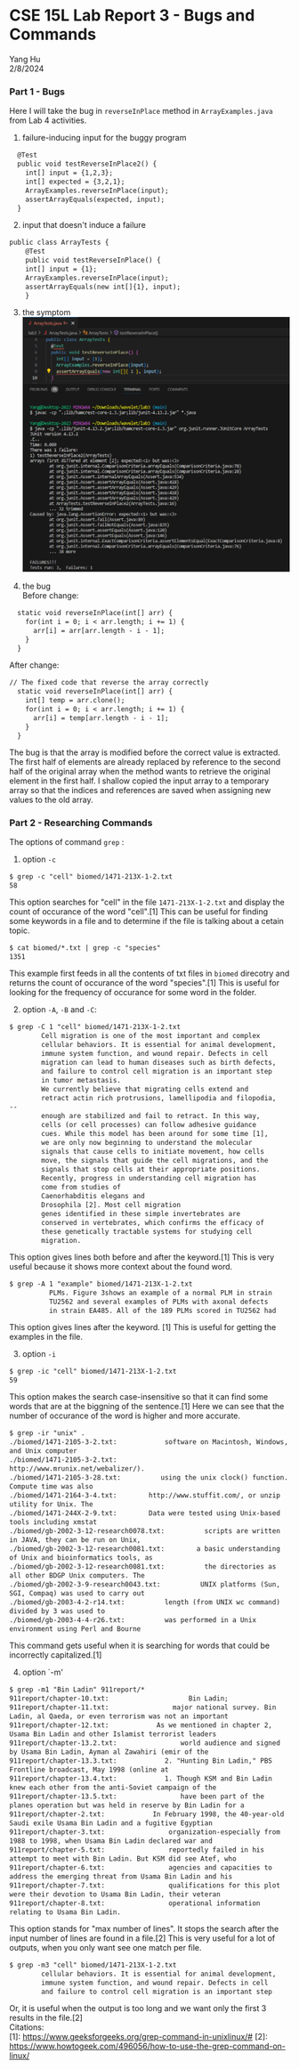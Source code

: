 # CSE 15L Lab Report 3 - Bugs and Commands

Yang Hu  
2/8/2024

### Part 1 - Bugs

Here I will take the bug in `reverseInPlace` method in `ArrayExamples.java` from Lab 4 activities.
1. failure-inducing input for the buggy program
```
  @Test
  public void testReverseInPlace2() {
    int[] input = {1,2,3};
    int[] expected = {3,2,1};
    ArrayExamples.reverseInPlace(input);
    assertArrayEquals(expected, input);
  }
```

2. input that doesn't induce a failure 
```
public class ArrayTests {
	@Test 
	public void testReverseInPlace() {
    int[] input = {1};
    ArrayExamples.reverseInPlace(input);
    assertArrayEquals(new int[]{1}, input);
	}
```

3. the symptom 
![Image](test_sym.png) 

4. the bug  
Before change:   
```
  static void reverseInPlace(int[] arr) {
    for(int i = 0; i < arr.length; i += 1) {
      arr[i] = arr[arr.length - i - 1];
    }
  }
```
After change:  
```
// The fixed code that reverse the array correctly
  static void reverseInPlace(int[] arr) {
    int[] temp = arr.clone();
    for(int i = 0; i < arr.length; i += 1) {
      arr[i] = temp[arr.length - i - 1];
    }
  }
```
The bug is that the array is modified before the correct value is extracted. The first half of elements are already replaced by reference to the second half of the original array when the method wants to retrieve the original element in the first half. I shallow copied the input array to a temporary array so that the indices and references are saved when assigning new values to the old array.  

### Part 2 - Researching Commands
The options of command `grep` :  
1. option `-c`  
```
$ grep -c "cell" biomed/1471-213X-1-2.txt
58
```
This option searches for "cell" in the file `1471-213X-1-2.txt` and display the count of occurance of the word "cell".[1] This can be useful for finding some keywords in a file and to determine if the file is talking about a cetain topic.
  
```
$ cat biomed/*.txt | grep -c "species"
1351
```
This example first feeds in all the contents of txt files in `biomed` direcotry and returns the count of occurance of the word "species".[1] This is useful for looking for the frequency of occurance for some word in the folder.

2. option `-A`, `-B` and `-C`:
```
$ grep -C 1 "cell" biomed/1471-213X-1-2.txt
        Cell migration is one of the most important and complex
        cellular behaviors. It is essential for animal development,
        immune system function, and wound repair. Defects in cell
        migration can lead to human diseases such as birth defects,
        and failure to control cell migration is an important step
        in tumor metastasis.
        We currently believe that migrating cells extend and
        retract actin rich protrusions, lamellipodia and filopodia,
--
        enough are stabilized and fail to retract. In this way,
        cells (or cell processes) can follow adhesive guidance
        cues. While this model has been around for some time [1],
        we are only now beginning to understand the molecular
        signals that cause cells to initiate movement, how cells
        move, the signals that guide the cell migrations, and the
        signals that stop cells at their appropriate positions.
        Recently, progress in understanding cell migration has
        come from studies of
        Caenorhabditis elegans and
        Drosophila [2]. Most cell migration
        genes identified in these simple invertebrates are
        conserved in vertebrates, which confirms the efficacy of
        these genetically tractable systems for studying cell
        migration.
```
This option gives lines both before and after the keyword.[1] This is very useful because it shows more context about the found word.

```
$ grep -A 1 "example" biomed/1471-213X-1-2.txt
          PLMs. Figure 3shows an example of a normal PLM in strain
          TU2562 and several examples of PLMs with axonal defects
          in strain EA485. All of the 189 PLMs scored in TU2562 had
```
This option gives lines after the keyword. [1] This is useful for getting the examples in the file.

3. option `-i`
```
$ grep -ic "cell" biomed/1471-213X-1-2.txt
59
```
This option makes the search case-insensitive so that it can find some words that are at the biggning of the sentence.[1] Here we can see that the number of occurance of the word is higher and more accurate. 

```
$ grep -ir "unix" .
./biomed/1471-2105-3-2.txt:            software on Macintosh, Windows, and Unix computer
./biomed/1471-2105-3-2.txt:            http://www.mrunix.net/webalizer/).
./biomed/1471-2105-3-28.txt:          using the unix clock() function. Compute time was also
./biomed/1471-2164-3-4.txt:        http://www.stuffit.com/, or unzip utility for Unix. The
./biomed/1471-244X-2-9.txt:        Data were tested using Unix-based tools including xmstat
./biomed/gb-2002-3-12-research0078.txt:          scripts are written in JAVA, they can be run on Unix,
./biomed/gb-2002-3-12-research0081.txt:        a basic understanding of Unix and bioinformatics tools, as
./biomed/gb-2002-3-12-research0081.txt:          the directories as all other BDGP Unix computers. The
./biomed/gb-2002-3-9-research0043.txt:          UNIX platforms (Sun, SGI, Compaq) was used to carry out
./biomed/gb-2003-4-2-r14.txt:          length (from UNIX wc command) divided by 3 was used to
./biomed/gb-2003-4-4-r26.txt:          was performed in a Unix environment using Perl and Bourne
```
This command gets useful when it is searching for words that could be incorrectly capitalized.[1]

4. option `-m'
```
$ grep -m1 "Bin Ladin" 911report/*
911report/chapter-10.txt:                    Bin Ladin;
911report/chapter-11.txt:                major national survey. Bin Ladin, al Qaeda, or even terrorism was not an important
911report/chapter-12.txt:            As we mentioned in chapter 2, Usama Bin Ladin and other Islamist terrorist leaders
911report/chapter-13.2.txt:                world audience and signed by Usama Bin Ladin, Ayman al Zawahiri (emir of the
911report/chapter-13.3.txt:            2. "Hunting Bin Ladin," PBS Frontline broadcast, May 1998 (online at
911report/chapter-13.4.txt:            1. Though KSM and Bin Ladin knew each other from the anti-Soviet campaign of the
911report/chapter-13.5.txt:                have been part of the planes operation but was held in reserve by Bin Ladin for a
911report/chapter-2.txt:            In February 1998, the 40-year-old Saudi exile Usama Bin Ladin and a fugitive Egyptian
911report/chapter-3.txt:                organization-especially from 1988 to 1998, when Usama Bin Ladin declared war and
911report/chapter-5.txt:                reportedly failed in his attempt to meet with Bin Ladin. But KSM did see Atef, who
911report/chapter-6.txt:                agencies and capacities to address the emerging threat from Usama Bin Ladin and his
911report/chapter-7.txt:                qualifications for this plot were their devotion to Usama Bin Ladin, their veteran
911report/chapter-8.txt:                operational information relating to Usama Bin Ladin.
```
This option stands for "max number of lines". It stops the search after the input number of lines are found in a file.[2] This is very useful for a lot of outputs, when you only want see one match per file.

```
$ grep -m3 "cell" biomed/1471-213X-1-2.txt
        cellular behaviors. It is essential for animal development,
        immune system function, and wound repair. Defects in cell
        and failure to control cell migration is an important step
```
Or, it is useful when the output is too long and we want only the first 3 results in the file.[2]  
Citations:  
	[1]: https://www.geeksforgeeks.org/grep-command-in-unixlinux/#
	[2]: https://www.howtogeek.com/496056/how-to-use-the-grep-command-on-linux/
